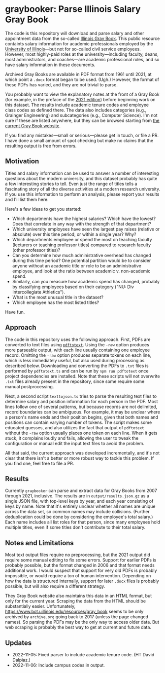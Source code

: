 # graybooker: Parse Illinois Salary Gray Book

The code is this repository will download and parse salary and other appointment data from the so-called [Illinois Gray Book](https://www.bot.uillinois.edu/resources/gray_book).
This public resource containts salary information for academic professionals employed by the [University of Illinois](https://illinois.edu/)—but not for so-called civil service employees.
However, most highly-paid roles at the university—including faculty, deans, most administrators, and coaches—are academic professional roles, and so have salary information in these documents.

Archived Gray Books are available in PDF format from 1961 until 2021, at which point a `.docx` format began to be used.
(Ugh.)
However, the format of these PDFs has varied, and they are not trivial to parse.

You probably want to view the explanatory notes at the front of a Gray Book (for example, in the preface of the [2021 edition](https://www.trustees.uillinois.edu/trustees/resources/historical-files/GrayBook2021.pdf)) before beginning work on this dataset.
The results include academic tenure codes and employee class codes as defined there.
The data also includes categories (e.g., Grainger Engineering) and subcategories (e.g., Computer Science).
I'm not sure if these are listed anywhere, but they can be browsed starting from [the current Gray Book website](https://www.bot.uillinois.edu/resources/gray_book).

If you find any mistakes—small or serious—please get in touch, or file a PR.
I have done a small amount of spot checking but make no claims that the resulting output is free from errors.

## Motivation

Titles and salary information can be used to answer a number of interesting questions about the modern university, and this dataset probably has quite a few interesting stories to tell.
Even just the range of titles tells a fascinating story of all the diverse activities at a modern research university.
If you use this information to perform an analysis, please report your results and I'll list them here.

Here's a few ideas to get you started:

* Which departments have the highest salaries? Which have the lowest? Does that correlate in any way with the strength of that department?
* Which university employees have seen the largest pay raises (relative or absolute) over this time period, or within a single year? Why?
* Which departments employee or spend the most on teaching faculty (lecturers or teaching professor titles) compared to research faculty (other professor titles)?
* Can you determine how much administrative overhead has changed during this time period? One potential partition would be to consider anyone without an academic title or role to be an administrative employee, and look at the ratio between academic v. non-academic spend.
* Similarly, can you measure how academic spend has changed, probably by classifying employees based on their category ("NU: Div Intercollegiate Athletics").
* What is the most unusual title in the dataset?
* Which employee has the most listed titles?

Have fun.

## Approach

The code in this repository uses the following approach.
First, PDFs are converted to text files using [`pdftotext`](https://www.xpdfreader.com/pdftotext-man.html).
Using the `-raw` option produces more parseable output, with each line usually containing one employee record.
Omitting the `-raw` option produces separate tokens on each line, which is less immediately useful, but also used during processing as described below.
Downloading and converting the PDFs to `.txt` files is performed by `pdftotext.ts` and can be run by `npm run pdftotext` once project dependencies are installed.
Note that these scripts will not overwrite `.txt` files already present in the repository, since some require some manual postprocessing.

Next, a second script `texttojson.ts` tries to parse the resulting text files to determine salary and position information for each person in the PDF.
Most lines follow one of several patterns, but because records are not delimited, record boundaries can be ambiguous.
For example, it may be unclear where a person's name ends and their position begins, given that both names and positions can contain varying number of tokens.
The script makes some educated guesses, and also utilizes the fact that output of `pdftotext` without the `-raw` option usually places one token on each line.
When it gets stuck, it complains loudly and fails, allowing the user to tweak the configuration or manual edit the input text files to avoid the problem.

All that said, the current approach was developed incrementally, and it's not clear that there isn't a better or more robust way to tackle this problem.
If you find one, feel free to file a PR.

## Results

Currently `graybooker` can parse and extract data for Gray Books from 2007 through 2021, inclusive.
The results are in `output/results.json.gz` as a single JSON file, with top-level keys by year, and each year consisting of keys by name.
Note that it's entirely unclear whether all names are unique across the data set, so common names may include collisions.
(Further deduplication could be done by considering the employee's total salary.)
Each name includes all list roles for that person, since many employees hold multiple titles, even if some titles don't contribute to their total salary.

## Notes and Limitations

Most text output files require no preprocessing, but the 2021 output did require some manual editing to fix some errors.
Support for earlier PDFs is probably possible, but the format changed in 2006 and that format needs additional work.
I would suspect that support for very old PDFs is probably impossible, or would require a ton of human intervention.
Depending on how the data is structured internally, support for later `.docx` files is probably possible, but will also require a different strategy.

They Gray Book website also maintains this data in an HTML format, but only for the current year.
Scraping the data from the HTML should be substantially easier.
Unfortunately, https://www.bot.uillinois.edu/resources/gray_book seems to be only archived by `archive.org` going back to 2017 (unless the page changed names).
So parsing the PDFs may be the only way to access older data.
But web scraping is probably the best way to get at current and future data.

## Updates

* 2022-11-05: Fixed parser to include academic tenure code. (HT David Dalpiaz.)
* 2022-11-06: Include campus codes in output.
